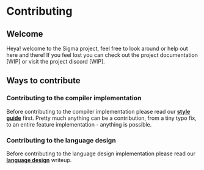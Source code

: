 # Contributing

## Welcome
Heya! welcome to the Sigma project, feel free to look around or help out here and there! If you feel lost you can check out the project documentation [WIP] or visit the project discord [WIP].

## Ways to contribute

### Contributing to the compiler implementation
Before contributing to the compiler implementation please read our [**style guide**](STYLE.md) first. Pretty much anything can be a contribution, from a tiny typo fix, to an entire feature implementation - anything is possible. 

### Contributing to the language design
Before contributing to the language design implementation please read our [**language design**](LANGUAGE_DESIGN.md) writeup.
